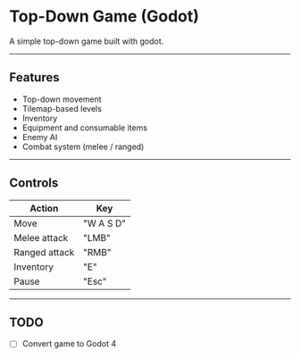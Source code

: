# Top-Down Game (Godot)

A simple top-down game built with godot. 

---

## Features

- Top-down movement
- Tilemap-based levels
- Inventory
- Equipment and consumable items
- Enemy AI
- Combat system (melee / ranged)

---
## Controls
| Action         | Key                    |
|----------------|------------------------|
| Move           | "W A S D"              |
| Melee attack   | "LMB"                  |
| Ranged attack  | "RMB"                  |
| Inventory      | "E"                    |
| Pause          | "Esc"                  |

---

## TODO
- [ ] Convert game to Godot 4


